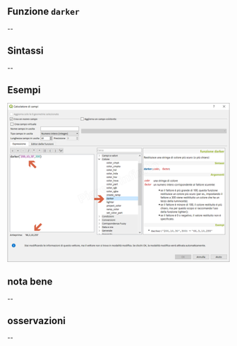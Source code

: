 ## Funzione `darker`

--

## Sintassi

--

## Esempi

<img src="/img/colore/darker/darker1.png">

## nota bene

--

## osservazioni

--